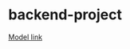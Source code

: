 # backend-project


[Model link](https://app.eraser.io/workspace/ZM6yP3FQkGAUIJA0CEzc?origin=share)
